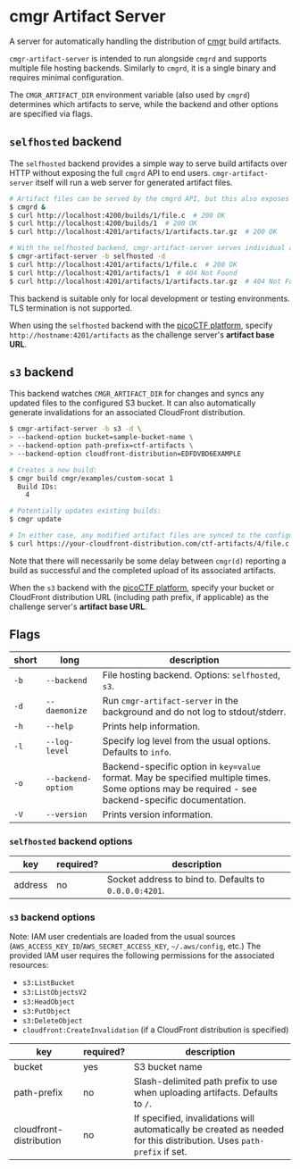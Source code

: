 # cmgr Artifact Server

A server for automatically handling the distribution of
[cmgr](https://github.com/ArmyCyberInstitute/cmgr) build artifacts.

`cmgr-artifact-server` is intended to run alongside `cmgrd` and supports multiple file hosting
backends. Similarly to `cmgrd`, it is a single binary and requires minimal configuration.

The `CMGR_ARTIFACT_DIR` environment variable (also used by `cmgrd`) determines which artifacts to
serve, while the backend and other options are specified via flags.

## `selfhosted` backend

The `selfhosted` backend provides a simple way to serve build artifacts over HTTP without exposing
the full `cmgrd` API to end users. `cmgr-artifact-server` itself will run a web server for generated
artifact files.

```bash
# Artifact files can be served by the cmgrd API, but this also exposes other endpoints:
$ cmgrd &
$ curl http://localhost:4200/builds/1/file.c  # 200 OK
$ curl http://localhost:4200/builds/1  # 200 OK
$ curl http://localhost:4201/artifacts/1/artifacts.tar.gz  # 200 OK

# With the selfhosted backend, cmgr-artifact-server serves individual artifact files only:
$ cmgr-artifact-server -b selfhosted -d
$ curl http://localhost:4201/artifacts/1/file.c  # 200 OK
$ curl http://localhost:4201/artifacts/1  # 404 Not Found
$ curl http://localhost:4201/artifacts/1/artifacts.tar.gz  # 404 Not Found
```

This backend is suitable only for local development or testing environments. TLS termination is not
supported.

When using the `selfhosted` backend with the [picoCTF
platform](https://github.com/picoCTF/platform), specify `http://hostname:4201/artifacts` as the
challenge server's **artifact base URL**.

## `s3` backend

This backend watches `CMGR_ARTIFACT_DIR` for changes and syncs any updated files to the configured
S3 bucket. It can also automatically generate invalidations for an associated CloudFront
distribution.

```bash
$ cmgr-artifact-server -b s3 -d \
> --backend-option bucket=sample-bucket-name \
> --backend-option path-prefix=ctf-artifacts \
> --backend-option cloudfront-distribution=EDFDVBD6EXAMPLE

# Creates a new build:
$ cmgr build cmgr/examples/custom-socat 1
  Build IDs:
    4

# Potentially updates existing builds:
$ cmgr update

# In either case, any modified artifact files are synced to the configured cloud storage provider:
$ curl https://your-cloudfront-distribution.com/ctf-artifacts/4/file.c  # 200 OK
```

Note that there will necessarily be some delay between `cmgr(d)` reporting a build as successful and
the completed upload of its associated artifacts.

When the `s3` backend with the [picoCTF platform](https://github.com/picoCTF/platform), specify your
bucket or CloudFront distribution URL (including path prefix, if applicable) as the challenge
server's **artifact base URL**.

## Flags

| short | long | description |
| --- | --- | --- |
| `-b` | `--backend` | File hosting backend. Options: `selfhosted`, `s3`. |
| `-d` | `--daemonize` | Run `cmgr-artifact-server` in the background and do not log to stdout/stderr. |
| `-h` | `--help` | Prints help information. |
| `-l` | `--log-level` | Specify log level from the usual options. Defaults to `info`. |
| `-o` | `--backend-option` | Backend-specific option in `key=value` format. May be specified multiple times. Some options may be required - see backend-specific documentation. |
| `-V` | `--version` | Prints version information. |

### `selfhosted` backend options

| key | required? | description |
| --- | --- | --- |
| address | no | Socket address to bind to. Defaults to `0.0.0.0:4201`. |

### `s3` backend options

Note: IAM user credentials are loaded from the usual sources
(`AWS_ACCESS_KEY_ID`/`AWS_SECRET_ACCESS_KEY`, `~/.aws/config`, etc.) The provided IAM user requires
the following permissions for the associated resources:

- `s3:ListBucket`
- `s3:ListObjectsV2`
- `s3:HeadObject`
- `s3:PutObject`
- `s3:DeleteObject`
- `cloudfront:CreateInvalidation` (if a CloudFront distribution is specified)

| key | required? | description |
| --- | --- | --- |
| bucket | yes | S3 bucket name |
| path-prefix | no | Slash-delimited path prefix to use when uploading artifacts. Defaults to `/`. |
| cloudfront-distribution | no | If specified, invalidations will automatically be created as needed for this distribution. Uses `path-prefix` if set. |
